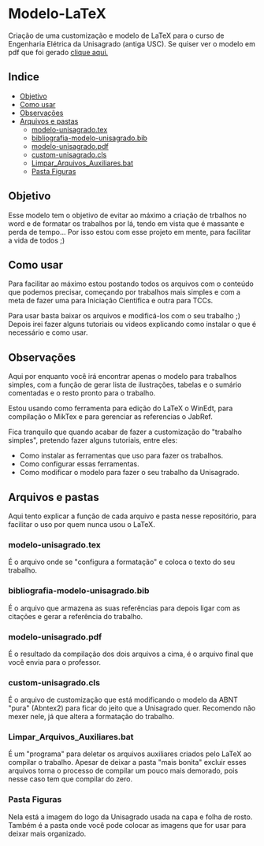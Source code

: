 # Modelo-LaTeX
Criação de uma customização e modelo de LaTeX para o curso de Engenharia Elétrica da Unisagrado (antiga USC).
Se quiser ver o modelo em pdf que foi gerado <a target="_blank" href="https://github.com/FelipeSantos21/Modelo-LaTeX/blob/master/modelo-unisagrado.pdf" >clique aqui. </a>


## Indice

* [Objetivo](#objetivo)
* [Como usar](#como-usar)
* [Observações](#observações)
* [Arquivos e pastas](#arquivos-e-pastas)
    * [modelo-unisagrado.tex](#modelo-unisagradotex)
    * [bibliografia-modelo-unisagrado.bib](#bibliografia-modelo-unisagradobib)
    * [modelo-unisagrado.pdf](#modelo-unisagradopdf)
    * [custom-unisagrado.cls](#custom-unisagradocls)
    * [Limpar_Arquivos_Auxiliares.bat](#Limpar_Arquivos_Auxiliaresbat)
    * [Pasta Figuras](#pasta-figuras)

## Objetivo

Esse modelo tem o objetivo de evitar ao máximo a criação de trbalhos no word e de formatar os trabalhos por lá, tendo em vista que é massante e perda de tempo...
Por isso estou com esse projeto em mente, para facilitar a vida de todos ;)

## Como usar

Para facilitar ao máximo estou postando todos os arquivos com o conteúdo que podemos precisar, começando por trabalhos mais simples e com a meta de fazer uma para Iniciação Cientifica e outra para TCCs.

Para usar basta baixar os arquivos e modificá-los com o seu trabalho ;)
Depois irei fazer alguns tutoriais ou videos explicando como instalar o que é necessário e como usar.

## Observações

Aqui por enquanto você irá encontrar apenas o modelo para trabalhos simples, com a função de gerar lista de ilustrações, tabelas e o sumário comentadas e o resto pronto para o trabalho.

Estou usando como ferramenta para edição do LaTeX o WinEdt, para compilação o MikTex e para gerenciar as referencias o JabRef.

Fica tranquilo que quando acabar de fazer a customização do "trabalho simples", pretendo fazer alguns tutoriais, entre eles:

* Como instalar as ferramentas que uso para fazer os trabalhos.
* Como configurar essas ferramentas.
* Como modificar o modelo para fazer o seu trabalho da Unisagrado.

## Arquivos e pastas

Aqui tento explicar a função de cada arquivo e pasta nesse repositório, para facilitar o uso por quem nunca usou o LaTeX.

### modelo-unisagrado.tex

É o arquivo onde se "configura a formatação" e coloca o texto do seu trabalho.

### bibliografia-modelo-unisagrado.bib

É o arquivo que armazena as suas referências para depois ligar com as citações e gerar a referência do trabalho.

### modelo-unisagrado.pdf

É o resultado da compilação dos dois arquivos a cima, é o arquivo final que você envia para o professor.

### custom-unisagrado.cls

É o arquivo de customização que está modificando o modelo da ABNT "pura" (Abntex2) para ficar do jeito que a Unisagrado quer.
Recomendo não mexer nele, já que altera a formatação do trabalho.

### Limpar_Arquivos_Auxiliares.bat 

É um "programa" para deletar os arquivos auxiliares criados pelo LaTeX ao compilar o trabalho. 
Apesar de deixar a pasta "mais bonita" excluir esses arquivos torna o processo de compilar um pouco mais demorado, pois nesse caso tem que compilar do zero.

### Pasta Figuras

Nela está a imagem do logo da Unisagrado usada na capa e folha de rosto. Também é a pasta onde você pode colocar as imagens que for usar para deixar mais organizado.
